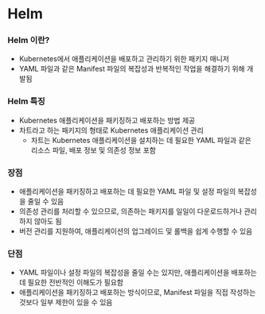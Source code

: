 # Helm
### Helm 이란?
* Kubernetes에서 애플리케이션을 배포하고 관리하기 위한 패키지 매니저
* YAML 파일과 같은 Manifest 파일의 복잡성과 반복적인 작업을 해결하기 위해 개발됨
### Helm 특징
* Kubernetes 애플리케이션을 패키징하고 배포하는 방법 제공
* 차트라고 하는 패키지의 형태로 Kubernetes 애플리케이션 관리
	* 차트는 Kubernetes 애플리케이션을 설치하는 데 필요한 YAML 파일과 같은 리소스 파일, 배포 정보 및 의존성 정보 포함
### 장점
* 애플리케이션을 패키징하고 배포하는 데 필요한 YAML 파일 및 설정 파일의 복잡성을 줄일 수 있음
* 의존성 관리를 처리할 수 있으므로, 의존하는 패키지를 일일이 다운로드하거나 관리하지 않아도 됨
* 버전 관리를 지원하여, 애플리케이션의 업그레이드 및 롤백을 쉽게 수행할 수 있음
### 단점
* YAML 파일이나 설정 파일의 복잡성을 줄일 수는 있지만, 애플리케이션을 배포하는 데 필요한 전반적인 이해도가 필요함
* 애플리케이션을 패키징하고 배포하는 방식이므로, Manifest 파일을 직접 작성하는 것보다 일부 제한이 있을 수 있음
